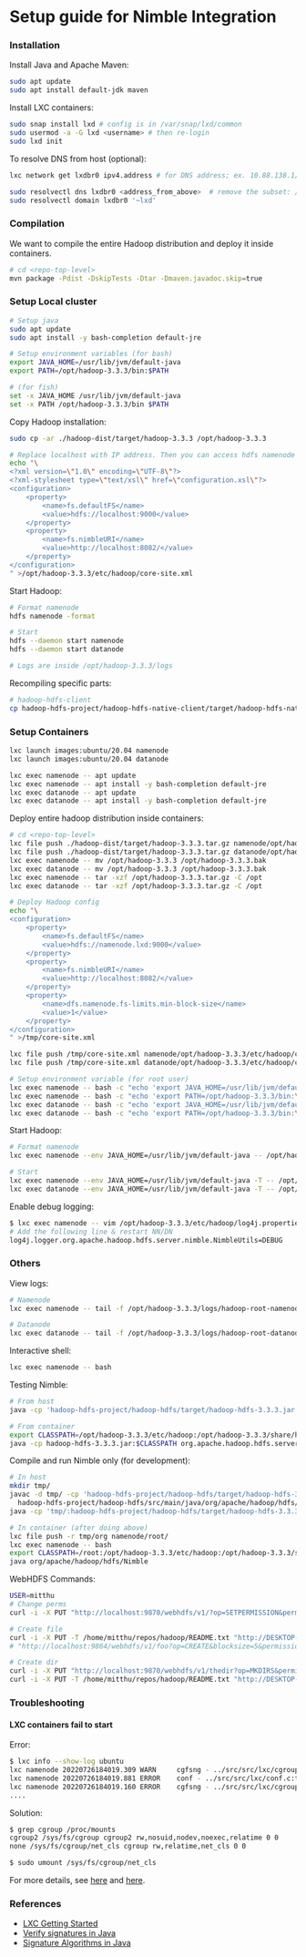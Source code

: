 # Setup guide for Nimble Integration

### Installation
Install Java and Apache Maven:
```bash
sudo apt update
sudo apt install default-jdk maven
```

Install LXC containers:
```bash
sudo snap install lxd # config is in /var/snap/lxd/common
sudo usermod -a -G lxd <username> # then re-login
sudo lxd init
```

To resolve DNS from host (optional):
```bash
lxc network get lxdbr0 ipv4.address # for DNS address; ex. 10.88.138.1/24

sudo resolvectl dns lxdbr0 <address_from_above>  # remove the subset: /24
sudo resolvectl domain lxdbr0 '~lxd'
```

### Compilation
We want to compile the entire Hadoop distribution and deploy it inside containers.

```bash
# cd <repo-top-level>
mvn package -Pdist -DskipTests -Dtar -Dmaven.javadoc.skip=true
```

### Setup Local cluster

```bash
# Setup java
sudo apt update
sudo apt install -y bash-completion default-jre

# Setup environment variables (for bash)
export JAVA_HOME=/usr/lib/jvm/default-java
export PATH=/opt/hadoop-3.3.3/bin:$PATH

# (for fish)
set -x JAVA_HOME /usr/lib/jvm/default-java
set -x PATH /opt/hadoop-3.3.3/bin $PATH
```

Copy Hadoop installation:

```bash
sudo cp -ar ./hadoop-dist/target/hadoop-3.3.3 /opt/hadoop-3.3.3

# Replace localhost with IP address. Then you can access hdfs namenode webUI from ip:9870.
echo "\
<?xml version=\"1.0\" encoding=\"UTF-8\"?>
<?xml-stylesheet type=\"text/xsl\" href=\"configuration.xsl\"?>
<configuration>
	<property>
		<name>fs.defaultFS</name>
		<value>hdfs://localhost:9000</value>
	</property>
	<property>
		<name>fs.nimbleURI</name>
		<value>http://localhost:8082/</value>
	</property>
</configuration>
" >/opt/hadoop-3.3.3/etc/hadoop/core-site.xml
```

Start Hadoop:
```bash
# Format namenode
hdfs namenode -format

# Start
hdfs --daemon start namenode
hdfs --daemon start datanode

# Logs are inside /opt/hadoop-3.3.3/logs
```

Recompiling specific parts:
```bash
# hadoop-hdfs-client
cp hadoop-hdfs-project/hadoop-hdfs-native-client/target/hadoop-hdfs-native-client-3.3.3.jar /opt/hadoop-3.3.3/share/hadoop/hdfs/hadoop-hdfs-client-3.3.3.jar
```

### Setup Containers

```bash
lxc launch images:ubuntu/20.04 namenode
lxc launch images:ubuntu/20.04 datanode

lxc exec namenode -- apt update
lxc exec namenode -- apt install -y bash-completion default-jre
lxc exec datanode -- apt update
lxc exec datanode -- apt install -y bash-completion default-jre
```

Deploy entire hadoop distribution inside containers:
```bash
# cd <repo-top-level>
lxc file push ./hadoop-dist/target/hadoop-3.3.3.tar.gz namenode/opt/hadoop-3.3.3.tar.gz
lxc file push ./hadoop-dist/target/hadoop-3.3.3.tar.gz datanode/opt/hadoop-3.3.3.tar.gz
lxc exec namenode -- mv /opt/hadoop-3.3.3 /opt/hadoop-3.3.3.bak
lxc exec datanode -- mv /opt/hadoop-3.3.3 /opt/hadoop-3.3.3.bak
lxc exec namenode -- tar -xzf /opt/hadoop-3.3.3.tar.gz -C /opt
lxc exec datanode -- tar -xzf /opt/hadoop-3.3.3.tar.gz -C /opt

# Deploy Hadoop config
echo "\
<configuration>
	<property>
		<name>fs.defaultFS</name>
		<value>hdfs://namenode.lxd:9000</value>
	</property>
	<property>
		<name>fs.nimbleURI</name>
		<value>http://localhost:8082/</value>
	</property>
	<property>
		<name>dfs.namenode.fs-limits.min-block-size</name>
		<value>1</value>
	</property>
</configuration>
" >/tmp/core-site.xml

lxc file push /tmp/core-site.xml namenode/opt/hadoop-3.3.3/etc/hadoop/core-site.xml
lxc file push /tmp/core-site.xml datanode/opt/hadoop-3.3.3/etc/hadoop/core-site.xml

# Setup environment variable (for root user)
lxc exec namenode -- bash -c "echo 'export JAVA_HOME=/usr/lib/jvm/default-java' >>/root/.bashrc"
lxc exec namenode -- bash -c "echo 'export PATH=/opt/hadoop-3.3.3/bin:\$PATH' >>/root/.bashrc"
lxc exec datanode -- bash -c "echo 'export JAVA_HOME=/usr/lib/jvm/default-java' >>/root/.bashrc"
lxc exec datanode -- bash -c "echo 'export PATH=/opt/hadoop-3.3.3/bin:\$PATH' >>/root/.bashrc"
```

Start Hadoop:
```bash
# Format namenode
lxc exec namenode --env JAVA_HOME=/usr/lib/jvm/default-java -- /opt/hadoop-3.3.3/bin/hdfs namenode -format

# Start
lxc exec namenode --env JAVA_HOME=/usr/lib/jvm/default-java -T -- /opt/hadoop-3.3.3/bin/hdfs --daemon start namenode
lxc exec datanode --env JAVA_HOME=/usr/lib/jvm/default-java -T -- /opt/hadoop-3.3.3/bin/hdfs --daemon start datanode
```

Enable debug logging:
```bash
$ lxc exec namenode -- vim /opt/hadoop-3.3.3/etc/hadoop/log4j.properties
# Add the following line & restart NN/DN
log4j.logger.org.apache.hadoop.hdfs.server.nimble.NimbleUtils=DEBUG
```

### Others
View logs:
```bash
# Namenode
lxc exec namenode -- tail -f /opt/hadoop-3.3.3/logs/hadoop-root-namenode-namenode.log

# Datanode
lxc exec datanode -- tail -f /opt/hadoop-3.3.3/logs/hadoop-root-datanode-datanode.log
```

Interactive shell:
```bash
lxc exec namenode -- bash
```

Testing Nimble:
```bash
# From host
java -cp 'hadoop-hdfs-project/hadoop-hdfs/target/hadoop-hdfs-3.3.3.jar:hadoop-dist/target/hadoop-3.3.3/etc/hadoop:hadoop-dist/target/hadoop-3.3.3/share/hadoop/common/lib/*:hadoop-dist/target/hadoop-3.3.3/share/hadoop/common/*:hadoop-dist/target/hadoop-3.3.3/share/hadoop/hdfs/lib/*:hadoop-dist/target/hadoop-3.3.3/share/hadoop/hdfs/*' org.apache.hadoop.hdfs.server.nimble.NimbleTester

# From container
export CLASSPATH=/opt/hadoop-3.3.3/etc/hadoop:/opt/hadoop-3.3.3/share/hadoop/common/lib/*:/opt/hadoop-3.3.3/share/hadoop/common/*:/opt/hadoop-3.3.3/share/hadoop/hdfs:/opt/hadoop-3.3.3/share/hadoop/hdfs/lib/*:/opt/hadoop-3.3.3/share/hadoop/hdfs/*:/opt/hadoop-3.3.3/share/hadoop/mapreduce/*:/opt/hadoop-3.3.3/share/hadoop/yarn/lib/*:/opt/hadoop-3.3.3/share/hadoop/yarn/*
java -cp hadoop-hdfs-3.3.3.jar:$CLASSPATH org.apache.hadoop.hdfs.server.nimble.NimbleTester
```

Compile and run Nimble only (for development):
```bash
# In host
mkdir tmp/
javac -d tmp/ -cp 'hadoop-hdfs-project/hadoop-hdfs/target/hadoop-hdfs-3.3.3.jar:hadoop-dist/target/hadoop-3.3.3/etc/hadoop:hadoop-dist/target/hadoop-3.3.3/share/hadoop/common/lib/*:hadoop-dist/target/hadoop-3.3.3/share/hadoop/common/*:hadoop-dist/target/hadoop-3.3.3/share/hadoop/hdfs/lib/*:hadoop-dist/target/hadoop-3.3.3/share/hadoop/hdfs/*' \
  hadoop-hdfs-project/hadoop-hdfs/src/main/java/org/apache/hadoop/hdfs/Nimble.java
java -cp 'tmp/:hadoop-hdfs-project/hadoop-hdfs/target/hadoop-hdfs-3.3.3.jar:hadoop-dist/target/hadoop-3.3.3/etc/hadoop:hadoop-dist/target/hadoop-3.3.3/share/hadoop/common/lib/*:hadoop-dist/target/hadoop-3.3.3/share/hadoop/common/*:hadoop-dist/target/hadoop-3.3.3/share/hadoop/hdfs/lib/*:hadoop-dist/target/hadoop-3.3.3/share/hadoop/hdfs/*' org.apache.hadoop.hdfs.server.nimble.NimbleTester

# In container (after doing above)
lxc file push -r tmp/org namenode/root/
lxc exec namenode -- bash
export CLASSPATH=/root:/opt/hadoop-3.3.3/etc/hadoop:/opt/hadoop-3.3.3/share/hadoop/common/lib/*:/opt/hadoop-3.3.3/share/hadoop/common/*:/opt/hadoop-3.3.3/share/hadoop/hdfs:/opt/hadoop-3.3.3/share/hadoop/hdfs/lib/*:/opt/hadoop-3.3.3/share/hadoop/hdfs/*:/opt/hadoop-3.3.3/share/hadoop/mapreduce/*:/opt/hadoop-3.3.3/share/hadoop/yarn/lib/*:/opt/hadoop-3.3.3/share/hadoop/yarn/*
java org/apache/hadoop/hdfs/Nimble
```

WebHDFS Commands:
```bash
USER=mitthu
# Change perms
curl -i -X PUT "http://localhost:9870/webhdfs/v1/?op=SETPERMISSION&permission=777&user.name=$USER"

# Create file
curl -i -X PUT -T /home/mitthu/repos/hadoop/README.txt "http://DESKTOP-ALEUKCG.localdomain:9864/webhdfs/v1/foo?op=CREATE&user.name=mitthu&namenoderpcaddress=localhost:9000&createflag=&createparent=true&overwrite=false&permission=777"
# "http://localhost:9864/webhdfs/v1/foo?op=CREATE&blocksize=5&permission=777&user.name=$USER"

# Create dir
curl -i -X PUT "http://localhost:9870/webhdfs/v1/thedir?op=MKDIRS&permission=777"
curl -i -X PUT -T /home/mitthu/repos/hadoop/README.txt "http://DESKTOP-ALEUKCG.localdomain:9864/webhdfs/v1/thedir/foo?op=CREATE&user.name=mitthu&namenoderpcaddress=localhost:9000&createflag=&createparent=true&overwrite=false&permission=777"
```

### Troubleshooting

#### LXC containers fail to start

Error:
```bash
$ lxc info --show-log ubuntu
lxc namenode 20220726184019.309 WARN     cgfsng - ../src/src/lxc/cgroups/cgfsng.c:cgfsng_setup_limits:3224 - Invalid argument - Ignoring cgroup2 limits on legacy cgroup system
lxc namenode 20220726184019.881 ERROR    conf - ../src/src/lxc/conf.c:turn_into_dependent_mounts:3919 - No such file or directory - Failed to recursively turn old root mount tree into dependent mount. Continuing...
lxc namenode 20220726184019.160 ERROR    cgfsng - ../src/src/lxc/cgroups/cgfsng.c:cgfsng_mount:2131 - No such file or directory - Failed to create cgroup at_mnt 24()
....
```

Solution:
```bash
$ grep cgroup /proc/mounts
cgroup2 /sys/fs/cgroup cgroup2 rw,nosuid,nodev,noexec,relatime 0 0
none /sys/fs/cgroup/net_cls cgroup rw,relatime,net_cls 0 0

$ sudo umount /sys/fs/cgroup/net_cls
```

For more details, 
see [here](https://discuss.linuxcontainers.org/t/help-help-help-cgroup2-related-issue-on-ubuntu-jammy/14705)
and [here](https://github.com/lxc/lxd/issues/10441).

### References
* [LXC Getting Started](https://linuxcontainers.org/lxd/getting-started-cli/)
* [Verify signatures in Java](https://etzold.medium.com/elliptic-curve-signatures-and-how-to-use-them-in-your-java-application-b88825f8e926)
* [Signature Algorithms in Java](https://docs.oracle.com/javase/8/docs/technotes/guides/security/StandardNames.html#Signature)
